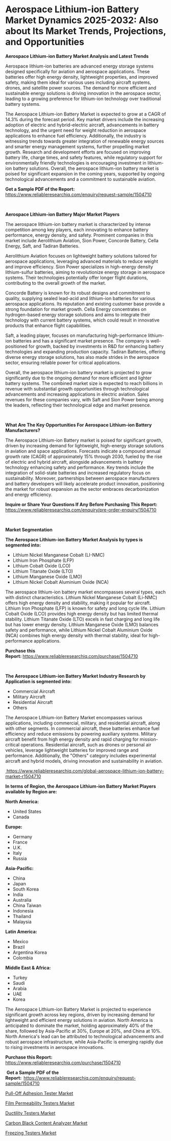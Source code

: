 <p><h1>Aerospace Lithium-ion Battery Market Dynamics 2025-2032: Also about Its Market Trends, Projections, and Opportunities</h1></p><p><strong>Aerospace Lithium-ion Battery Market Analysis and Latest Trends</strong></p>
<p><p>Aerospace lithium-ion batteries are advanced energy storage systems designed specifically for aviation and aerospace applications. These batteries offer high energy density, lightweight properties, and improved safety, making them ideal for various uses including aircraft systems, drones, and satellite power sources. The demand for more efficient and sustainable energy solutions is driving innovation in the aerospace sector, leading to a growing preference for lithium-ion technology over traditional battery systems.</p><p>The Aerospace Lithium-ion Battery Market is expected to grow at a CAGR of 14.3% during the forecast period. Key market drivers include the increasing adoption of electric and hybrid-electric aircraft, advancements in battery technology, and the urgent need for weight reduction in aerospace applications to enhance fuel efficiency. Additionally, the industry is witnessing trends towards greater integration of renewable energy sources and smarter energy management systems, further propelling market growth. Research and development efforts are focused on improving battery life, charge times, and safety features, while regulatory support for environmentally friendly technologies is encouraging investment in lithium-ion battery solutions. Overall, the aerospace lithium-ion battery market is poised for significant expansion in the coming years, supported by ongoing technological advancements and a commitment to sustainable aviation.</p></p>
<p><strong>Get a Sample PDF of the Report:&nbsp;</strong> <a href="https://www.reliableresearchiq.com/enquiry/request-sample/1504710?utm_campaign=1876&utm_medium=2&utm_source=Github&utm_content=ia&utm_term=23032025&utm_id=aerospace-lithium-ion-battery">https://www.reliableresearchiq.com/enquiry/request-sample/1504710</a></p>
<p>&nbsp;</p>
<p><strong>Aerospace Lithium-ion Battery Major Market Players</strong></p>
<p><p>The aerospace lithium-ion battery market is characterized by intense competition among key players, each innovating to enhance battery performance, energy density, and safety. Prominent companies in this market include Aerolithium Aviation, Sion Power, Concorde Battery, Cella Energy, Saft, and Tadiran Batteries. </p><p>Aerolithium Aviation focuses on lightweight battery solutions tailored for aerospace applications, leveraging advanced materials to reduce weight and improve efficiency. Sion Power specializes in high-energy density lithium-sulfur batteries, aiming to revolutionize energy storage in aerospace systems. Their technologies potentially offer longer flight durations, contributing to the overall growth of the market.</p><p>Concorde Battery is known for its robust designs and commitment to quality, supplying sealed lead-acid and lithium-ion batteries for various aerospace applications. Its reputation and existing customer base provide a strong foundation for market growth. Cella Energy concentrates on hydrogen-based energy storage solutions and aims to integrate their technology with current battery systems, which could result in innovative products that enhance flight capabilities.</p><p>Saft, a leading player, focuses on manufacturing high-performance lithium-ion batteries and has a significant market presence. The company is well-positioned for growth, backed by investments in R&D for enhancing battery technologies and expanding production capacity. Tadiran Batteries, offering diverse energy storage solutions, has also made strides in the aerospace sector, ensuring reliable power for critical applications.</p><p>Overall, the aerospace lithium-ion battery market is projected to grow significantly due to the ongoing demand for more efficient and lighter battery systems. The combined market size is expected to reach billions in revenue with substantial growth opportunities through technological advancements and increasing applications in electric aviation. Sales revenues for these companies vary, with Saft and Sion Power being among the leaders, reflecting their technological edge and market presence.</p></p>
<p>&nbsp;</p>
<p><strong>What Are The Key Opportunities For Aerospace Lithium-ion Battery Manufacturers?</strong></p>
<p><p>The Aerospace Lithium-ion Battery market is poised for significant growth, driven by increasing demand for lightweight, high-energy storage solutions in aviation and space applications. Forecasts indicate a compound annual growth rate (CAGR) of approximately 15% through 2030, fueled by the rise of electric and hybrid aircraft, alongside advancements in battery technology enhancing safety and performance. Key trends include the integration of solid-state batteries and increased regulatory focus on sustainability. Moreover, partnerships between aerospace manufacturers and battery developers will likely accelerate product innovation, positioning the market for robust expansion as the sector embraces decarbonization and energy efficiency.</p></p>
<p><strong>Inquire or Share Your Questions If Any Before Purchasing This Report:</strong> <a href="https://www.reliableresearchiq.com/enquiry/pre-order-enquiry/1504710?utm_campaign=1876&utm_medium=2&utm_source=Github&utm_content=ia&utm_term=23032025&utm_id=aerospace-lithium-ion-battery">https://www.reliableresearchiq.com/enquiry/pre-order-enquiry/1504710</a></p>
<p>&nbsp;</p>
<p><strong>Market Segmentation</strong></p>
<p><strong>The Aerospace Lithium-ion Battery Market Analysis by types is segmented into:</strong></p>
<p><ul><li>Lithium Nickel Manganese Cobalt (LI-NMC)</li><li>Lithium Iron Phosphate (LFP)</li><li>Lithium Cobalt Oxide (LCO)</li><li>Lithium Titanate Oxide (LTO)</li><li>Lithium Manganese Oxide (LMO)</li><li>Lithium Nickel Cobalt Aluminium Oxide (NCA)</li></ul></p>
<p><p>The aerospace lithium-ion battery market encompasses several types, each with distinct characteristics. Lithium Nickel Manganese Cobalt (Li-NMC) offers high energy density and stability, making it popular for aircraft. Lithium Iron Phosphate (LFP) is known for safety and long cycle life. Lithium Cobalt Oxide (LCO) provides high energy density but has limited thermal stability. Lithium Titanate Oxide (LTO) excels in fast charging and long life but has lower energy density. Lithium Manganese Oxide (LMO) balances safety and performance, while Lithium Nickel Cobalt Aluminium Oxide (NCA) combines high energy density with thermal stability, ideal for high-performance applications.</p></p>
<p><strong>Purchase this Report:&nbsp;</strong><a href="https://www.reliableresearchiq.com/purchase/1504710?utm_campaign=1876&utm_medium=2&utm_source=Github&utm_content=ia&utm_term=23032025&utm_id=aerospace-lithium-ion-battery">https://www.reliableresearchiq.com/purchase/1504710</a></p>
<p>&nbsp;</p>
<p><strong>The Aerospace Lithium-ion Battery Market Industry Research by Application is segmented into:</strong></p>
<p><ul><li>Commercial Aircraft</li><li>Military Aircraft</li><li>Residential Aircraft</li><li>Others</li></ul></p>
<p><p>The Aerospace Lithium-ion Battery Market encompasses various applications, including commercial, military, and residential aircraft, along with other segments. In commercial aircraft, these batteries enhance fuel efficiency and reduce emissions by powering auxiliary systems. Military aircraft benefit from high energy density and rapid charging for mission-critical operations. Residential aircraft, such as drones or personal air vehicles, leverage lightweight batteries for improved range and performance. Additionally, the "Others" category includes experimental aircraft and hybrid models, driving innovation and sustainability in aviation.</p></p>
<p><a href="https://www.reliableresearchiq.com/global-aerospace-lithium-ion-battery-market-r1504710?utm_campaign=1876&utm_medium=2&utm_source=Github&utm_content=ia&utm_term=23032025&utm_id=aerospace-lithium-ion-battery">&nbsp;https://www.reliableresearchiq.com/global-aerospace-lithium-ion-battery-market-r1504710</a></p>
<p><strong>In terms of Region, the Aerospace Lithium-ion Battery Market Players available by Region are:</strong></p>
<p>
    <p> <strong> North America: </strong>
        <ul>
            <li>United States</li>
            <li>Canada</li>
        </ul>
        </p> 
    <p> <strong> Europe: </strong>
        <ul>
            <li>Germany</li>
            <li>France</li>
            <li>U.K.</li>
            <li>Italy</li>
            <li>Russia</li>
        </ul>
        </p> 
    <p> <strong> Asia-Pacific: </strong>
        <ul>
            <li>China</li>
            <li>Japan</li>
            <li>South Korea</li>
            <li>India</li>
            <li>Australia</li>
            <li>China Taiwan</li>
            <li>Indonesia</li>
            <li>Thailand</li>
            <li>Malaysia</li>
        </ul>
        </p> 
    <p> <strong> Latin America: </strong>
        <ul>
            <li>Mexico</li>
            <li>Brazil</li>
            <li>Argentina Korea</li>
            <li>Colombia</li>
        </ul>
        </p> 
    <p> <strong> Middle East & Africa: </strong>
        <ul>
            <li>Turkey</li>
            <li>Saudi</li>
            <li>Arabia</li>
            <li>UAE</li>
            <li>Korea</li>
        </ul>
    </p>
    </p>
<p><p>The Aerospace Lithium-ion Battery Market is projected to experience significant growth across key regions, driven by increasing demand for lightweight and efficient energy solutions in aviation. North America is anticipated to dominate the market, holding approximately 40% of the share, followed by Asia-Pacific at 30%, Europe at 20%, and China at 10%. North America's lead can be attributed to technological advancements and robust aerospace infrastructure, while Asia-Pacific is emerging rapidly due to rising investments in aerospace innovations.</p></p>
<p><strong>Purchase this Report: </strong><a href="https://www.reliableresearchiq.com/purchase/1504710?utm_campaign=1876&utm_medium=2&utm_source=Github&utm_content=ia&utm_term=23032025&utm_id=aerospace-lithium-ion-battery">https://www.reliableresearchiq.com/purchase/1504710</a></p>
<p>&nbsp;<strong>Get a Sample PDF of the Report:&nbsp;&nbsp;</strong><a href="https://www.reliableresearchiq.com/enquiry/request-sample/1504710?utm_campaign=1876&utm_medium=2&utm_source=Github&utm_content=ia&utm_term=23032025&utm_id=aerospace-lithium-ion-battery">https://www.reliableresearchiq.com/enquiry/request-sample/1504710</a></p>
<p><strong></strong></p>
<p><p><a href="https://github.com/iontahoehlct/Market-Research-Report-List-1/blob/main/pull-off-adhesion-tester-market.md?utm_campaign=1876&utm_medium=2&utm_source=Github&utm_content=ia&utm_term=23032025&utm_id=aerospace-lithium-ion-battery">Pull-Off Adhesion Tester Market</a></p><p><a href="https://github.com/habyoneub/Market-Research-Report-List-1/blob/main/film-permeability-testers-market.md?utm_campaign=1876&utm_medium=2&utm_source=Github&utm_content=ia&utm_term=23032025&utm_id=aerospace-lithium-ion-battery">Film Permeability Testers Market</a></p><p><a href="https://github.com/kemauteve/Market-Research-Report-List-1/blob/main/ductility-testers-market.md?utm_campaign=1876&utm_medium=2&utm_source=Github&utm_content=ia&utm_term=23032025&utm_id=aerospace-lithium-ion-battery">Ductility Testers Market</a></p><p><a href="https://github.com/nxauwedaroui2/Market-Research-Report-List-1/blob/main/carbon-black-content-analyzer-market.md?utm_campaign=1876&utm_medium=2&utm_source=Github&utm_content=ia&utm_term=23032025&utm_id=aerospace-lithium-ion-battery">Carbon Black Content Analyzer Market</a></p><p><a href="https://github.com/drissahrouk/Market-Research-Report-List-1/blob/main/freezing-testers-market.md?utm_campaign=1876&utm_medium=2&utm_source=Github&utm_content=ia&utm_term=23032025&utm_id=aerospace-lithium-ion-battery">Freezing Testers Market</a></p></p>